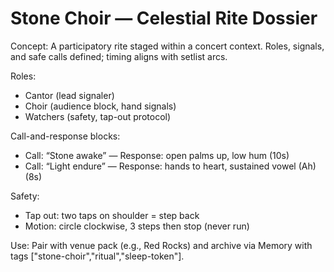 # Stone Choir — Celestial Rite Dossier

Concept: A participatory rite staged within a concert context. Roles, signals, and safe calls defined; timing aligns with setlist arcs.

Roles:

- Cantor (lead signaler)
- Choir (audience block, hand signals)
- Watchers (safety, tap-out protocol)

Call-and-response blocks:

- Call: “Stone awake” — Response: open palms up, low hum (10s)
- Call: “Light endure” — Response: hands to heart, sustained vowel (Ah) (8s)

Safety:

- Tap out: two taps on shoulder = step back
- Motion: circle clockwise, 3 steps then stop (never run)

Use: Pair with venue pack (e.g., Red Rocks) and archive via Memory with tags ["stone-choir","ritual","sleep-token"].
